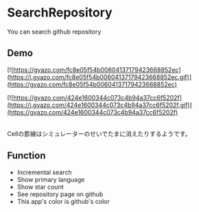 # SearchRepository

You can search github repository

## Demo

[![https://gyazo.com/fc8e05f54b00604137179423668852ec](https://i.gyazo.com/fc8e05f54b00604137179423668852ec.gif)](https://gyazo.com/fc8e05f54b00604137179423668852ec)


[![https://gyazo.com/424e1600344c073c4b94a37cc6f5202f](https://i.gyazo.com/424e1600344c073c4b94a37cc6f5202f.gif)](https://gyazo.com/424e1600344c073c4b94a37cc6f5202f)

<br>
Cellの罫線はシミュレーターのせいでたまに消えたりするようです。



## Function
- Incremental search
- Show primary language
- Show star count
- See repository page on github
- This app's color is github's color

